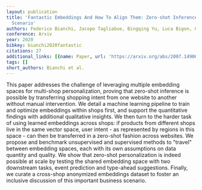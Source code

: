 ```yaml
---
layout: publication
title: 'Fantastic Embeddings And How To Align Them: Zero-shot Inference In A Multi-shop
  Scenario'
authors: Federico Bianchi, Jacopo Tagliabue, Bingqing Yu, Luca Bigon, Ciro Greco
conference: Arxiv
year: 2020
bibkey: bianchi2020fantastic
citations: 27
additional_links: [{name: Paper, url: 'https://arxiv.org/abs/2007.14906'}]
tags: []
short_authors: Bianchi et al.
---
```

This paper addresses the challenge of leveraging multiple embedding spaces
for multi-shop personalization, proving that zero-shot inference is possible by
transferring shopping intent from one website to another without manual
intervention. We detail a machine learning pipeline to train and optimize
embeddings within shops first, and support the quantitative findings with
additional qualitative insights. We then turn to the harder task of using
learned embeddings across shops: if products from different shops live in the
same vector space, user intent - as represented by regions in this space - can
then be transferred in a zero-shot fashion across websites. We propose and
benchmark unsupervised and supervised methods to "travel" between embedding
spaces, each with its own assumptions on data quantity and quality. We show
that zero-shot personalization is indeed possible at scale by testing the
shared embedding space with two downstream tasks, event prediction and
type-ahead suggestions. Finally, we curate a cross-shop anonymized embeddings
dataset to foster an inclusive discussion of this important business scenario.
